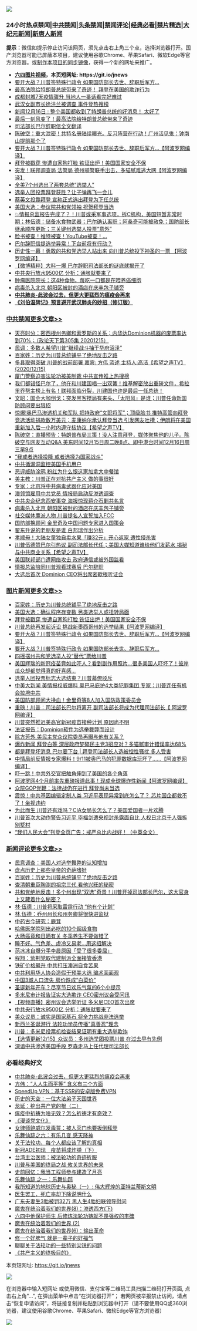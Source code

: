 ![](https://raw.githubusercontent.com/fqnews/bnews/master/64photo/fqnews-qr.jpg)

<div id="tt">
<h3>24小时热点禁闻|<a href="#%E4%B8%AD%E5%85%B1%E7%A6%81%E9%97%BB%E6%9B%B4%E5%A4%9A%E6%96%87%E7%AB%A0">中共禁闻</a>|<a href="#%E5%9B%BE%E7%89%87%E6%96%B0%E9%97%BB%E6%9B%B4%E5%A4%9A%E6%96%87%E7%AB%A0">头条禁闻</a>|<a href="#%E6%96%B0%E9%97%BB%E8%AF%84%E8%AE%BA%E6%9B%B4%E5%A4%9A%E6%96%87%E7%AB%A0">禁闻评论|<a href="#%E5%BF%85%E7%9C%8B%E7%BB%8F%E5%85%B8%E5%A5%BD%E6%96%87">经典必看|<a href="/video.md#%E7%A6%81%E7%89%87%E7%B2%BE%E9%80%89">禁片精选</a>|<a href="https://github.com/fqnews/djy/blob/master/gb/nf1351518.md#1">大纪元新闻</a>|<a href="https://github.com/fqnews/ntdtv/blob/master/gb/prog204.md#1">新唐人新闻</a></h3>
<div><b>提示：</b>微信如提示停止访问该网页，须先点击右上角三个点，选择浏览器打开。国产浏览器可能已屏蔽本项目，建议使用谷歌Chrome、苹果Safari、微软Edge等官方浏览器。或<a href="https://github.com/fqnews/bnews/blob/master/%E5%88%B6%E4%BD%9Cgit%E7%A6%81%E9%97%BB%E9%95%9C%E5%83%8F.md">制作本项目的同步镜像</a>，获得一个新的网址来推广。</div>
<ul>
<li><b><a href="http://d1.bdrive.tk/64.mp4" target="_blank">六四图片视频</a>，本页短网址: https://git.io/jnews</b></li>
<li><a href="/topimagenews/20201215/1448013.md">要开大战？川普签特殊行政令 如果国防部长去世、辞职后军方…</a></li>
<li><a href="/taiwannews/20201215/1448228.md">最高法院给特朗普总统带来了奇迹！ 拜登在美国的欺诈行为</a></li>
<li><a href="/cnnews/20201215/1448222.md">成都封城7天疫情骤升 当地人一番话看完好难过</a></li>
<li><a href="/cbnews/20201215/1448234.md">武汉女副市长徐洪兰被调查 事件登热搜榜</a></li>
<li><a href="/taiwannews/20201216/1448434.md">新闻12月16日 : 整个美国都收到了特朗普总统的好消息！ 太好了</a></li>
<li><a href="/taiwannews/20201216/1448439.md">最后一刻风变了！最高法院给特朗普总统带来了奇迹</a></li>
<li><a href="/cbnews/20201215/1448173.md">司法部长巴尔辞职信全文翻译</a></li>
<li><a href="/cbnews/20201215/1448277.md">陈破空：重大泄密！共特名册陆续曝光。反习阵营在行动！广州活见鬼：钟南山提前那个了</a></li>
<li><a href="/topimagenews/20201215/1448053.md">要开大战？川普签特殊行政令 如果国防部长去世、辞职后军方…【阿波罗网编译】</a></li>
<li><a href="/topimagenews/20201215/1448302.md">拜登被戳穿 惨遭自家狗打脸 铁证出炉！美国国家安全不保</a></li>
<li><a href="/cnnews/20201215/1448313.md">突发！联邦调查局 法警局 德州骑警联手出击，多猫腻难逃大网【阿波罗网编译】</a></li>
<li><a href="/cbnews/20201215/1448063.md">全美7个州选出了两套总统“选举人”</a></li>
<li><a href="/worldnews/usa/20201215/1448079.md">选举人团投票拜登获胜？让子弹再飞一会儿</a></li>
<li><a href="/taiwannews/20201215/1448050.md">蔡英文投靠拜登 宣称正式选出拜登为下任总统</a></li>
<li><a href="/cnnews/20201216/1448450.md">美国大选：参议院共和党领袖 祝贺拜登当选</a></li>
<li><a href="/bannedvideo/20201215/1448119.md">💥情报总监报告完成了？！川普或采军事选项，拆C机构，美国短暂非常时期；林伍德：储备水食物武器；巴尔确认离职；阿桑奇可能被赦免；国防部长继承顺序更新；三关键州选举人投票“意外”</a></li>
<li><a href="/cnnews/20201215/1448098.md">脸书被查！推特被查！YouTube被查！…</a></li>
<li><a href="/taiwannews/20201215/1448168.md">巴尔辞职信提选举异常！下台前将有行动？</a></li>
<li><a href="/cnnews/20201215/1448159.md">历史性一幕！勇敢的共和党选举人站出来 向川普总统投下神圣的一票 【阿波罗网编译】</a></li>
<li><a href="/comments/20201215/1448058.md">【微博精粹】大料一爆 巴尔辞职司法部长的谜底就揭开了</a></li>
<li><a href="/comments/20201216/1448431.md">中共央行放水9500亿 分析：通胀就要来了</a></li>
<li><a href="/comments/20201215/1448319.md">肿瘤医院院长：这4种食物，每吃一口都是在喂养癌细胞</a></li>
<li><a href="/cbnews/20201216/1448446.md">病毒杀入北京 朝阳区被封的酒店在庆丰包子铺旁</a></li>
<li><b><a href="/comments/20200211/1275071.md" target="_blank">中共肺炎-此波会过去，但更大更猛烈的瘟疫会再来</a></b></li>
<li><b><a href="/comments/20200207/1272816.md" target="_blank">《刘伯温碑记》预言避开武汉肺炎的妙招（修订版）</a></b></li>
</ul>
</div>

<div class="catlist">
<h3><a href="/cbnews/" target="_blank">中共禁闻</a><span><a href="/cbnews/" target="_blank" rel="nofollow">更多文章>></a></span></h3>
<ul>
<li><a href="/cbnews/20201216/1448585.md" target="_blank">天亮时分：密西根州务卿和索罗斯的关系；内华达Dominion机器的废票率达到70%；（政论天下第305集 20201215）</a></li>
<li><a href="/cbnews/20201216/1448584.md" target="_blank">民调：多数人希望川普“继续战斗抽干华府沼泽”</a></li>
<li><a href="/comments/20201216/1448569.md" target="_blank">百家姓：历史为川普总统铺平了绝地反击之路</a></li>
<li><a href="/cbnews/20201216/1448563.md" target="_blank">多县取得突破    川普的战前部署  嘉宾: 方伟 蓝述 主持人:高洁【希望之声TV】(2020/12/15)</a></li>
<li><a href="/cbnews/20201216/1448442.md" target="_blank">厦门警察迫害法轮功被美制裁 中共宣传推上热搜榜</a></li>
<li><a href="/cbnews/20201216/1448536.md" target="_blank">我们都错怪巴尔了，他在和川建国唱一出双簧！维基解密放出重磅文件，希拉里乔帮主榜上有名！联邦面临分裂，川建国也许是最后一任总统！</a></li>
<li><a href="/cbnews/20201216/1448535.md" target="_blank">文昭：国会大咖倒戈；突发黑客搅局有来头、「太阳风」是谁；川普任命新国防顾问要出狠招</a></li>
<li><a href="/cbnews/20201216/1448522.md" target="_blank">惊爆!奥巴马渗透机关和军队  把持政府“文职将军”；顶级脸书 推特高管向拜登竞选活动捐款数万美元；麦康纳尔承认拜登当选 引发网友吐槽；伊朗将在美国重新加入后一小时内遵守核协议【希望之声TV】</a></li>
<li><a href="/cbnews/20201216/1448487.md" target="_blank">陈破空：直播预告：特朗普布局三策！没人注意拜登，媒体聚焦他的儿子。陈破空与网友互动Q&amp;A 美东时间12月15日周二晚8点、即中港台时间12月16日周三早9点</a></li>
<li><a href="/cbnews/20201216/1448486.md" target="_blank">“我或者选择投降 或者选择为国家战斗”</a></li>
<li><a href="/cbnews/20201216/1448476.md" target="_blank">中共循漏洞监控美国手机用户</a></li>
<li><a href="/cbnews/20201216/1448475.md" target="_blank">恶评威胁涂鸦 粉红为什么恨这家加拿大中餐馆</a></li>
<li><a href="/cbnews/20201216/1448474.md" target="_blank">美主教：川普正在对抗共产主义 做的事很好</a></li>
<li><a href="/cbnews/20201216/1448473.md" target="_blank">专家：北京将中共病毒武器化应对美国</a></li>
<li><a href="/cbnews/20201216/1448461.md" target="_blank">澳领馆雇用中共党员 情报局启动反渗透调查</a></li>
<li><a href="/cbnews/20201216/1448460.md" target="_blank">中共央企纪念西安事变 海报惊现蒋介石剿共名言</a></li>
<li><a href="/cbnews/20201216/1448446.md" target="_blank">病毒杀入北京 朝阳区被封的酒店在庆丰包子铺旁</a></li>
<li><a href="/cbnews/20201216/1448437.md" target="_blank">社交媒体鹰派人物 川普提名人宣誓加入FCC</a></li>
<li><a href="/cbnews/20201216/1448433.md" target="_blank">国防部换顾问 金里奇及中国问题专家进入国策会</a></li>
<li><a href="/cbnews/20201216/1448432.md" target="_blank">翟东升说的老朋友是谁 白邦瑞作出分析</a></li>
<li><a href="/cbnews/20201216/1448422.md" target="_blank">孝顺母！大陆女童独自卖水果「赚32元」开心返家 遭性侵杀害</a></li>
<li><a href="/cbnews/20201216/1448407.md" target="_blank">川普伍德赞巴尔引热议  副司法部长代任；美国大媒知道谁给他们发薪水 揭秘与中共商业关系【希望之声TV】</a></li>
<li><a href="/cbnews/20201216/1448373.md" target="_blank">美国联邦部门遭网络攻击 政府通信或被外国监看</a></li>
<li><a href="/cbnews/20201215/1448320.md" target="_blank">情报总监陪同川普观看球赛后 巴尔辞职</a></li>
<li><a href="/cbnews/20201215/1448304.md" target="_blank">大选后首次 Dominion CEO将出席密歇根听证会</a></li>

</ul>
</div>
<div class="catlist">
<h3><a href="/topimagenews/" target="_blank">图片新闻</a><span><a href="/topimagenews/" target="_blank" rel="nofollow">更多文章>></a></span></h3>
<ul>
<li><a href="/comments/20201216/1448569.md" target="_blank">百家姓：历史为川普总统铺平了绝地反击之路</a></li>
<li><a href="/topimagenews/20201216/1448492.md" target="_blank">美国大选：确认程序存变数 另类选举人或扭转局面</a></li>
<li><a href="/topimagenews/20201215/1448302.md" target="_blank">拜登被戳穿 惨遭自家狗打脸 铁证出炉！美国国家安全不保</a></li>
<li><a href="/topimagenews/20201215/1448146.md" target="_blank">川普总统再发起诉讼 挑战新墨西哥州的选举结果【阿波罗网编译】</a></li>
<li><a href="/topimagenews/20201215/1448053.md" target="_blank">要开大战？川普签特殊行政令 如果国防部长去世、辞职后军方…【阿波罗网编译】</a></li>
<li><a href="/topimagenews/20201215/1448013.md" target="_blank">要开大战？川普签特殊行政令 如果国防部长去世、辞职后军方…</a></li>
<li><a href="/topimagenews/20201215/1447943.md" target="_blank">四摇摆州共和党选举人投“替代”票给川普</a></li>
<li><a href="/comments/20201215/1447764.md" target="_blank">美国辉瑞的新冠疫苗竟如此吓人？看到副作用照片…很多美国人吓坏了！彼岸瓜众却都觉得真的好喜感…</a></li>
<li><a href="/topimagenews/20201215/1447921.md" target="_blank">选举人团投票标志大选结束？川普幕僚驳斥</a></li>
<li><a href="/topimagenews/20201215/1447919.md" target="_blank">中美大新闻 美情报权威爆料 奥巴马庇护4大类犯罪集团 专家：川普连任有机会拉垮中共</a></li>
<li><a href="/topimagenews/20201215/1447918.md" target="_blank">美国防部顾问大换血！金里奇等8人加入国防政策委员会</a></li>
<li><a href="/topimagenews/20201215/1447875.md" target="_blank">重磅！川普：司法部长巴尔将离开 副司法部长将成为代理司法部长【 阿波罗网编译】</a></li>
<li><a href="/topimagenews/20201215/1447874.md" target="_blank">川普突然推迟美高官新冠疫苗接种计划 原因尚不明</a></li>
<li><a href="/topimagenews/20201215/1447819.md" target="_blank">法证报告：Dominion软件为选举舞弊而设计</a></li>
<li><a href="/topimagenews/20201215/1447818.md" target="_blank">除方芳外 美民主党众议院委员再曝与他有关系？</a></li>
<li><a href="/topimagenews/20201215/1447817.md" target="_blank">爆炸新闻 拜登白等 深层政府梦碎民主党3招应对？多猫腻审计错误率达68%</a></li>
<li><a href="/topimagenews/20201215/1447788.md" target="_blank">都是拜登坏消息 巴尔要下台 | 拜登司法部长人选被控性骚扰 多人受害</a></li>
<li><a href="/topimagenews/20201215/1447779.md" target="_blank">中情局前反情报专家爆料！9/11被奥巴马的犯罪数据库玩坏了……【阿波罗网编译】</a></li>
<li><a href="/topimagenews/20201214/1447551.md" target="_blank">吓一跳！中共外交官把触角伸到了美国的各个角落</a></li>
<li><a href="/topimagenews/20201214/1447438.md" target="_blank">阿波罗网4个月前率先重磅报道此事！现成全球爆炸性新闻【阿波罗网编译】</a></li>
<li><a href="/topimagenews/20201214/1447269.md" target="_blank">众院GOP党鞭：法律战仍在进行 拜登尚未当选</a></li>
<li><a href="/topimagenews/20201214/1447268.md" target="_blank">震惊！中共基因编辑定制人类 习近平表现异常到底怎么了？ 芯片国企都救不了！坐视违约</a></li>
<li><a href="/topimagenews/20201214/1447208.md" target="_blank">为此而生 川普还有戏吗？CIA女局长怎么了？美国爱国者一片欢腾</a></li>
<li><a href="/topimagenews/20201213/1446977.md" target="_blank">川普首次大动作警告习近平 毕福剑遭央视封杀露面自比 人权日北京千人强拆别墅村</a></li>
<li><a href="/comments/20201213/1446945.md" target="_blank">&#8220;我们人民大会&#8221;刊登全页广告：戒严总比内战好！（中英全文）</a></li>

</ul>
</div>
<div class="catlist">
<h3><a href="/comments/" target="_blank">新闻评论</a><span><a href="/comments/" target="_blank" rel="nofollow">更多文章>></a></span></h3>
<ul>
<li><a href="/comments/20201216/1448579.md" target="_blank">民意调查：美国人对选举舞弊的认知增加</a></li>
<li><a href="/comments/20201216/1448578.md" target="_blank">盘点历史上那些皇帝的奇葩嗜好</a></li>
<li><a href="/comments/20201216/1448569.md" target="_blank">百家姓：历史为川普总统铺平了绝地反击之路</a></li>
<li><a href="/comments/20201216/1448559.md" target="_blank">查清朝重臣陶澍的祖宗三代 看他兴旺的秘密</a></li>
<li><a href="/comments/20201216/1448404.md" target="_blank">共和党绝地反击！多个州出现“双选”奇景！川普开掉司法部长巴尔，这大官身上又藏着什么秘密？</a></li>
<li><a href="/comments/20201216/1448543.md" target="_blank">林·伍德：川普将采取雷霆行动 “他有个计划”</a></li>
<li><a href="/comments/20201216/1448485.md" target="_blank">林.伍德：乔州州长和州务卿将很快进监狱</a></li>
<li><a href="/comments/20201216/1448484.md" target="_blank">中药古今研究：鹿茸</a></li>
<li><a href="/comments/20201216/1448483.md" target="_blank">哈佛医学院列出必吃的10个超级食物</a></li>
<li><a href="/comments/20201216/1448482.md" target="_blank">大肠癌竟和日晒有关 冬季养生不要做错了</a></li>
<li><a href="/comments/20201216/1448481.md" target="_blank">睡不好、气色差、虚冷又易老…用这招解决</a></li>
<li><a href="/comments/20201216/1448480.md" target="_blank">范冰冰自爆分手李晨原因「受了很多委屈」</a></li>
<li><a href="/comments/20201216/1448478.md" target="_blank">程翔：紫荆党取代建制派全面接管香港</a></li>
<li><a href="/comments/20201216/1448467.md" target="_blank">铁矿价格飙升 中共打压澳洲自食苦果</a></li>
<li><a href="/comments/20201216/1448455.md" target="_blank">中共利用华人协会造假干预美大选 骗术面面观</a></li>
<li><a href="/comments/20201216/1448454.md" target="_blank">中国3城人口流失 房价跌成“白菜价”</a></li>
<li><a href="/comments/20201216/1448453.md" target="_blank">圣诞新年开车？尽享节日欢乐气氛的6个小提示</a></li>
<li><a href="/comments/20201216/1448436.md" target="_blank">多米尼审计报告证实大选欺诈 CEO密州议会受问讯</a></li>
<li><a href="/comments/20201216/1448435.md" target="_blank">【视频直播】密州议会选举听证 多米尼CEO首次出席</a></li>
<li><a href="/comments/20201216/1448431.md" target="_blank">中共央行放水9500亿 分析：通胀就要来了</a></li>
<li><a href="/comments/20201216/1448430.md" target="_blank">美众议员：诚实是国家基石 将全力挑战非法选举</a></li>
<li><a href="/comments/20201216/1448429.md" target="_blank">新西兰圣诞游行 法轮功学员传播&quot;真善忍&quot;理念</a></li>
<li><a href="/comments/20201216/1448406.md" target="_blank">川普：多米尼投票机检查结果证明有重大选举欺诈</a></li>
<li><a href="/comments/20201216/1448405.md" target="_blank">【选情更新12/15】众议员：多州选举团投票川普 在过去早有先例</a></li>
<li><a href="/comments/20201216/1448370.md" target="_blank">深谙中共渗透美国手段 罗森走马上任代理司法部长</a></li>

</ul>
</div>

<div class="catlist">
<h3>必看经典好文</h3>
<ul>
<li><a href="/comments/20200211/1275071.md" target="_blank">中共肺炎-此波会过去，但更大更猛烈的瘟疫会再来</a></li>
<li><a href="/comments/20200720/1363377.md" target="_blank">方伟：“人人生而平等” 含义有三个方面</a></li>
<li><a href="/cbnews/20191226/1241739.md" target="_blank">SpeedUp VPN：基于SSR的安卓版免费VPN</a></li>
<li><a href="/tculture/20121025/73067.md" target="_blank">历史的天空：一位大法弟子天国世界</a></li>
<li><a href="/comments/20200928/1404653.md" target="_blank">龙延：挖出共产党的根（二）</a></li>
<li><a href="/comments/20200502/1322275.md" target="_blank">瘟疫中祈祷为啥无效？怎么祈祷才有奇效？</a></li>
<li><a href="/comments/20200521/783167.md" target="_blank">《漫谈党文化》</a></li>
<li><a href="/comments/20201123/1435422.md" target="_blank">女律师鲍威尔发毒誓：被人灭门也要扳倒拜登</a></li>
<li><a href="/tculture/20190101/792146.md" target="_blank">乐舞仙踪之六：有乐几变 感天降神</a></li>
<li><a href="/topimagenews/20161125/619230.md" target="_blank">关于法轮功，每个人都应该了解的真相</a></li>
<li><a href="/headline/20200908/1392940.md" target="_blank">新冠ADE初现　疫苗将成炸弹（下）</a></li>
<li><a href="/comments/20200801/1373219.md" target="_blank">台湾主治医师：被法轮功的奇迹折服</a></li>
<li><a href="/comments/20200908/1392488.md" target="_blank">川普与美国的终局之战 攸关世界的未来</a></li>
<li><a href="/aomi/history/20141104/323033.md" target="_blank">史前回忆：我当工程师参与建造了月亮</a></li>
<li><a href="/tculture/20170710/789533.md" target="_blank">乐舞仙踪 之一：乐舞仙踪</a></li>
<li><a href="/tculture/xiulian/20170611/772817.md" target="_blank">我所知道的地球历史与奥秘（一）: 伟大辉煌的亚特兰蒂斯文明</a></li>
<li><a href="/sohnews/20150904/445868.md" target="_blank">医生罢工，死亡率却下降说明什么</a></li>
<li><a href="/cbnews/20200611/1343037.md" target="_blank">广东夫妻生3胎被罚32万 黑人生4胎妇联领导慰问</a></li>
<li><a href="/topimagenews/20180527/948714.md" target="_blank">魔鬼在统治着我们的世界(8)：渗透西方(下)</a></li>
<li><a href="/comments/20200926/1403542.md" target="_blank">六四中他保护师生 后修炼法轮功铸就不畏强权的丰碑</a></li>
<li><a href="/topimagenews/20180520/944940.md" target="_blank">魔鬼在统治着我们的世界 (2)</a></li>
<li><a href="/topimagenews/20180524/947358.md" target="_blank">魔鬼在统治着我们的世界(6)：输出革命</a></li>
<li><a href="/funmedia/20200713/1359909.md" target="_blank">修一个好脾气 就是一辈子的好福气</a></li>
<li><a href="/comments/20190417/1114875.md" target="_blank">聊聊关于法轮功的一些特别尖锐的问题</a></li>
<li><a href="/bookwiki/20171120/858084.md" target="_blank">《共产主义的终极目的》</a></li>

</ul>
</div>

本页短网址: https://git.io/jnews

![](https://raw.githubusercontent.com/fqnews/bnews/master/64photo/fqnews-qr.jpg)

在浏览器中输入短网址 或使用微信、支付宝等二维码工具扫描二维码打开页面, 点击右上角"...", 在弹出菜单中点击“在浏览器打开”； 若网页被举报禁止访问，请点击“恢复申请访问”，将链接复制并粘贴到浏览器中打开（请不要使用QQ或360浏览器，建议使用谷歌Chrome、苹果Safari、微软Edge等官方浏览器）

![](https://raw.githubusercontent.com/fqnews/bnews/master/64photo/wx.jpg)